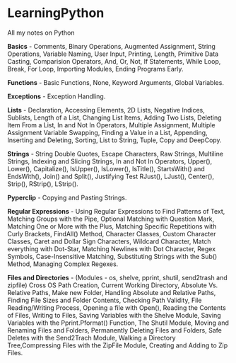 # LearningPython
All my notes on Python

**Basics** - Comments, Binary Operations, Augmented Assignment, String Operations, Variable Naming, User Input, Printing, Length, Primitive Data Casting, Comparision Operators, And, Or, Not, If Statements, While Loop, Break, For Loop, Importing Modules, Ending Programs Early.

**Functions** - Basic Functions, None, Keyword Arguments, Global Variables.

**Exceptions** - Exception Handling.

**Lists** - Declaration, Accessing Elements, 2D Lists, Negative Indices, Sublists, Length of a List, Changing List Items, Adding Two Lists, Deleting Item From a List, In and Not In Operators, Multiple Assignment, Multiple Assignment Variable Swapping, Finding a Value in a List, Appending, Inserting and Deleting, Sorting, List to String, Tuple, Copy and DeepCopy.

**Strings** - String Double Quotes, Escape Characters, Raw Strings, Multiline Strings, Indexing and Slicing Strings, In and Not In Operators, Upper(), Lower(), Capitalize(), IsUpper(), IsLower(), IsTitle(), StartsWith() and EndsWith(), Join() and Split(), Justifying Test RJust(), LJust(), Center(), Strip(), RStrip(), LStrip().

**Pyperclip** - Copying and Pasting Strings.

**Regular Expressions** - Using Regular Expressions to Find Patterns of Text, Matching Groups with the Pipe, Optional Matching with Question Mark, Matching One or More with the Plus, Matching Specific Repetitions with Curly Brackets, FindAll() Method, Character Classes, Custom Character Classes, Caret and Dollar Sign Characters, Wildcard Character, Match everything with Dot-Star, Matching Newlines with Dot Character, Regex Symbols, Case-Insensitive Matching, Substituting Strings with the Sub() Method, Managing Complex Regexes.

**Files and Directories** - (Modules - os, shelve, pprint, shutil, send2trash and zipfile) Cross OS Path Creation, Current Working Directory, Absolute Vs. Relative Paths, Make new Folder, Handling Absolute and Relative Paths, Finding File Sizes and Folder Contents, Checking Path Validity, File Reading/Writing Process, Opening a file with Open(), Reading the Contents of Files, Writing to Files, Saving Variables with the Shelve Module, Saving Variables with the Pprint.Pformat() Function, The Shutil Module, Moving and Renaming Files and Folders, Permanently Deleting Files and Folders, Safe Deletes with the Send2Trach Module, Walking a Directory Tree,Compressing Files with the ZipFile Module, Creating and Adding to Zip Files.
